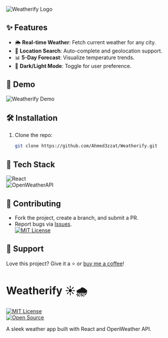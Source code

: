 ![Weatherify Logo](https://via.placeholder.com/800x200?text=Weatherify+🌤️)
## ✨ Features  
- 🌦️ **Real-time Weather**: Fetch current weather for any city.  
- 📍 **Location Search**: Auto-complete and geolocation support.  
- 📊 **5-Day Forecast**: Visualize temperature trends.  
- 🌙 **Dark/Light Mode**: Toggle for user preference.  
## 🎥 Demo  
![Weatherify Demo](https://via.placeholder.com/600x400?text=Demo+Screen+Recording)  
## 🛠️ Installation  
1. Clone the repo:  
   ```bash
   git clone https://github.com/Ahmed3zzat/Weatherify.git
## 🔧 Tech Stack  
![React](https://img.shields.io/badge/React-20232A?style=flat&logo=react)  
![OpenWeatherAPI](https://img.shields.io/badge/OpenWeather-API-green)  
## 🤝 Contributing  
- Fork the project, create a branch, and submit a PR.  
- Report bugs via [Issues](https://github.com/Ahmed3zzat/Weatherify/issues).  
[![MIT License](https://img.shields.io/badge/License-MIT-blue.svg)](https://opensource.org/licenses/MIT)
## 💖 Support  
Love this project? Give it a ⭐ or [buy me a coffee](https://buymeacoffee.com)!  
# Weatherify ☀️🌧️  
[![MIT License](https://img.shields.io/badge/License-MIT-blue.svg)](LICENSE)  
[![Open Source](https://img.shields.io/badge/Open%20Source-%E2%9D%A4-brightgreen)](https://github.com/Ahmed3zzat)  

A sleek weather app built with React and OpenWeather API.  
